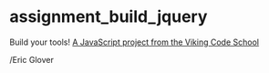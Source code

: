 # assignment_build_jquery
Build your tools!  [A JavaScript project from the Viking Code School](http://www.vikingcodeschool.com)


/Eric Glover
